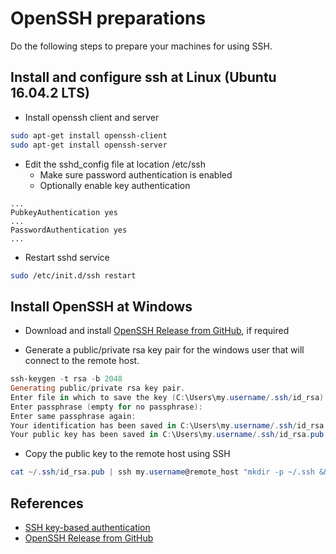 # OpenSSH preparations

Do the following steps to prepare your machines for using SSH.

## Install and configure ssh at Linux (Ubuntu 16.04.2 LTS)

- Install openssh client and server

```bash
sudo apt-get install openssh-client
sudo apt-get install openssh-server
```

- Edit the sshd_config file at location /etc/ssh
  - Make sure password authentication is enabled
  - Optionally enable key authentication

```config
...
PubkeyAuthentication yes
...
PasswordAuthentication yes
...
```

- Restart sshd service

```bash
sudo /etc/init.d/ssh restart
```

## Install OpenSSH at Windows

- Download and install [OpenSSH Release from GitHub](https://github.com/PowerShell/Win32-OpenSSH/releases), if required

- Generate a public/private rsa key pair for the windows user that will connect to the remote host.

```powershell
ssh-keygen -t rsa -b 2048
Generating public/private rsa key pair.
Enter file in which to save the key (C:\Users\my.username/.ssh/id_rsa):
Enter passphrase (empty for no passphrase):
Enter same passphrase again:
Your identification has been saved in C:\Users\my.username/.ssh/id_rsa.
Your public key has been saved in C:\Users\my.username/.ssh/id_rsa.pub.
```

- Copy the public key to the remote host using SSH

```powershell
cat ~/.ssh/id_rsa.pub | ssh my.username@remote_host "mkdir -p ~/.ssh && cat >> ~/.ssh/authorized_keys"
```

## References

- [SSH key-based authentication](https://www.digitalocean.com/community/tutorials/how-to-configure-ssh-key-based-authentication-on-a-linux-server)
- [OpenSSH Release from GitHub](https://github.com/PowerShell/Win32-OpenSSH/releases)
